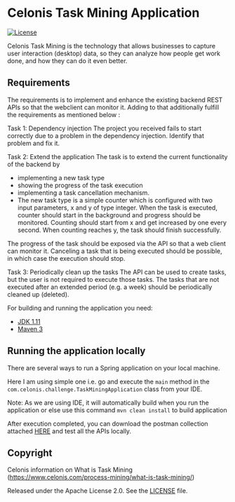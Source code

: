 
# Celonis Task Mining Application
[![License](http://img.shields.io/:license-apache-blue.svg)](http://www.apache.org/licenses/LICENSE-2.0.html)

Celonis Task Mining is the technology that allows businesses to capture user interaction (desktop) data, so they can analyze 
how people get work done, and how they can do it even better.

## Requirements
The requirements is to implement and enhance the existing backend REST APIs so that the webclient can monitor it.
Adding to that additionally fulfill the requirements as mentioned below :

Task 1: Dependency injection
The project you received fails to start correctly due to a problem in the dependency injection. Identify that problem and fix it.

Task 2: Extend the application
The task is to extend the current functionality of the backend by

- implementing a new task type
- showing the progress of the task execution
- implementing a task cancellation mechanism.
- The new task type is a simple counter which is configured with two input parameters, x and y of type integer. When the task is executed, counter should start in the background and progress should be monitored. Counting should start from x and get increased by one every second. When counting reaches y, the task should finish successfully.

The progress of the task should be exposed via the API so that a web client can monitor it. Canceling a task that is being executed should be possible, in which case the execution should stop.

Task 3: Periodically clean up the tasks
The API can be used to create tasks, but the user is not required to execute those tasks. The tasks that are not executed after an extended period (e.g. a week) should be periodically cleaned up (deleted).


For building and running the application you need:

- [JDK 1.11](https://www.oracle.com/java/technologies/downloads/#java11)
- [Maven 3](https://maven.apache.org)

## Running the application locally

There are several ways to run a Spring application on your local machine. 

Here I am using simple one i.e. go and execute the `main` method in the `com.celonis.challenge.TaskMiningApplication` class from your IDE.

Note: As we are using IDE, it will automatically build when you run the application or else use this command `mvn clean install` to build application

After execution completed, you can download the postman collection attached [HERE](postman-collection/task_mining.postman_collection.json) and test all the APIs locally.

## Copyright
Celonis information on What is Task Mining (https://www.celonis.com/process-mining/what-is-task-mining/)

Released under the Apache License 2.0. See the [LICENSE](https://www.apache.org/licenses/LICENSE-2.0) file.
